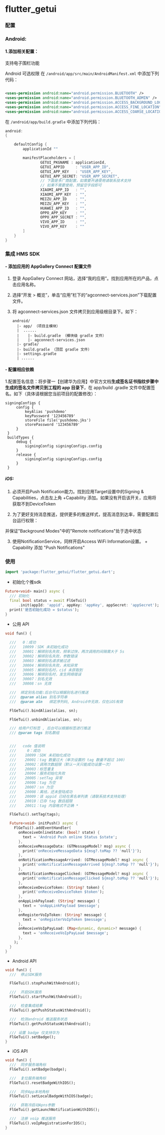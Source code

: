 # flutter_getui

### 配置

### Android:

#### 1.添加相关配置：

支持电子围栏功能

Android 可选权限 在 `/android/app/src/main/AndroidManifest.xml` 中添加下列代码：

```xml

<uses-permission android:name="android.permission.BLUETOOTH" />
<uses-permission android:name="android.permission.BLUETOOTH_ADMIN" />
<uses-permission android:name="android.permission.ACCESS_BACKGROUND_LOCATION" />
<uses-permission android:name="android.permission.ACCESS_FINE_LOCATION" />
<uses-permission android:name="android.permission.ACCESS_COARSE_LOCATION”/>

```

在 `/android/app/build.gradle` 中添加下列代码：

```groovy
android:
{

    defaultConfig {
        applicationId ""

        manifestPlaceholders = [
                GETUI_PKGNAME : applicationId,
                GETUI_APPID     : "USER_APP_ID",
                GETUI_APP_KEY   : "USER_APP_KEY",
                GETUI_APP_SECRET: "USER_APP_SECRET",
                // 下面是多厂商配置，如需要开通使用请联系技术支持
                // 如果不需要使用，预留空字段即可
                XIAOMI_APP_ID   : "",
                XIAOMI_APP_KEY  : "",
                MEIZU_APP_ID    : "",
                MEIZU_APP_KEY   : "",
                HUAWEI_APP_ID   : "",
                OPPO_APP_KEY    : "",
                OPPO_APP_SECRET : "",
                VIVO_APP_ID     : "",
                VIVO_APP_KEY    : ""
        ]
    }
}
```

### 集成 HMS SDK

#### - 添加应用的 AppGallery Connect 配置文件

1. 登录 AppGallery Connect 网站，选择“我的应用”。找到应用所在的产品，点击应用名称。

2. 选择“开发 > 概览”，单击“应用”栏下的“agconnect-services.json”下载配置文件。

3. 将 agconnect-services.json 文件拷贝到应用级根目录下。如下：

   ```
   android/
     |- app/ （项目主模块）
     |  ......
     |    |- build.gradle （模块级 gradle 文件）
     |    |- agconnect-services.json 
     |- gradle/
     |- build.gradle （顶层 gradle 文件）
     |- settings.gradle
     | ......
   ```

#### - 配置相应依赖

1.配置签名信息：将步骤一【创建华为应用】中官方文档**生成签名证书指纹步骤中生成的签名文件拷贝到工程的 app 目录下**，在 app/build
.gradle 文件中配置签名。如下（具体请根据您当前项目的配置修改）：

```
signingConfigs {
     config {
         keyAlias 'pushdemo'
         keyPassword '123456789'
         storeFile file('pushdemo.jks')
         storePassword '123456789'
     }
 }
 buildTypes {
     debug {
         signingConfig signingConfigs.config
     }
     release {
         signingConfig signingConfigs.config
     }
 }
```

##### iOS:

1. 必须开启Push Notification能力。找到应用Target设置中的Signing & Capabilities，点击左上角
   +Capability 添加。如果没有开启该开关，应用将获取不到DeviceToken

2. 为了更好支持消息推送，提供更多的推送样式，提高消息到达率，需要配置后台运行权限：

并保证"Background Modes"中的"Remote notifications"处于选中状态

3. 使用NotificationService，同样开启Access WiFi Information设置。 + Capability 添加 "Push
   Notifications"

### 使用

```dart
import 'package:flutter_getui/flutter_getui.dart';

```

- 初始化个推sdk

```dart
Future<void> main() async {
  /// 初始化
  final bool status = await FlGeTui()
      .init(appId: 'appid', appKey: 'appKey', appSecret: 'appSecret');
  print('是否初始化成功 = $status');
}
```

- 公用 API

```dart
void fun() {

  ///   0：成功
  ///   10099：SDK 未初始化成功
  ///   30001：解绑别名失败，频率过快，两次调用的间隔需大于 5s
  ///   30002：解绑别名失败，参数错误
  ///   30003：解绑别名请求被过滤
  ///   30004：解绑别名失败，未知异常
  ///   30005：解绑别名时，cid 未获取到
  ///   30006：解绑别名时，发生网络错误
  ///   30007：别名无效
  ///   30008：sn 无效

  ///  绑定别名功能:后台可以根据别名进行推送
  ///  @param alias 别名字符串
  ///  @param aSn   绑定序列码, Android中无效，仅在iOS有效

  FlGeTui().bindAlias(alias, sn);

  FlGeTui().unbindAlias(alias, sn);

  /// 给用户打标签 , 后台可以根据标签进行推送
  /// @param tags 别名数组


  ///   code 值说明
  ///     0：成功
  ///    10099：SDK 未初始化成功
  ///    20001：tag 数量过大（单次设置的 tag 数量不超过 100)
  ///    20002：调用次数超限（默认一天只能成功设置一次）
  ///    20003：标签重复
  ///    20004：服务初始化失败
  ///    20005：setTag 异常
  ///    20006：tag 为空
  ///    20007：sn 为空
  ///    20008：离线，还未登陆成功
  ///    20009：该 appid 已经在黑名单列表（请联系技术支持处理）
  ///    20010：已存 tag 数目超限
  ///    20011：tag 内容格式不正确 *

  FlGeTui().setTag(tags);

  Future<void> initPush() async {
    FlGeTui().addEventHandler(
      onReceiveOnlineState: (bool? state) {
        text = 'Android Push online Status $state';
      },
      onReceiveMessageData: (GTMessageModel? msg) async {
        print('onReceiveMessageData ${msg?.toMap ?? 'null'}');
      },
      onNotificationMessageArrived: (GTMessageModel? msg) async {
        print('onNotificationMessageArrived ${msg?.toMap ?? 'null'}');
      },
      onNotificationMessageClicked: (GTMessageModel? msg) async {
        print('onNotificationMessageClicked ${msg?.toMap ?? 'null'}');
      },
      onReceiveDeviceToken: (String? token) {
        print('onReceiveDeviceToken $token');
      },
      onAppLinkPayload: (String? message) {
        text = 'onAppLinkPayload $message';
      },
      onRegisterVoIpToken: (String? message) {
        text = 'onRegisterVoIpToken $message';
      },
      onReceiveVoIpPayLoad: (Map<dynamic, dynamic>? message) {
        text = 'onReceiveVoIpPayLoad $message';
      },
    );
  }
}

```

- Android API

```dart
void fun() {
  ///  停止SDK服务

  FlGeTui().stopPushWithAndroid();

  ///  开启SDK服务
  FlGeTui().startPushWithAndroid();

  ///  检查集成结果
  FlGeTui().getPushStatusWithAndroid();

  ///  检测android 推送服务状态
  FlGeTui().getPushStatusWithAndroid();

  /// 设置 badge 仅支持华为
  FlGeTui().setBadge();
}
```

- iOS API

```dart
void fun() {
  ///  同步服务端角标
  FlGeTui().setBadge(badge);

  ///  复位服务端角标
  FlGeTui().resetBadgeWithIOS();

  ///  同步App本地角标
  FlGeTui().setLocalBadgeWithIOS(badge);

  ///  获取冷启动Apns参数
  FlGeTui().getLaunchNotificationWithIOS();

  ///  注册 voip 推送服务
  FlGeTui().voIpRegistrationForIOS();
}
```


